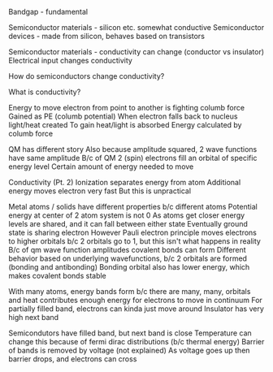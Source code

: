 Bandgap - fundamental

Semiconductor materials - silicon etc. somewhat conductive
Semiconductor devices - made from silicon, behaves based on transistors

Semiconductor materials - conductivity can change (conductor vs insulator)
Electrical input changes conductivity

How do semiconductors change conductivity? 

What is conductivity? 

Energy to move electron from point to another is fighting columb force
Gained as PE (columb potential)
When electron falls back to nucleus light/heat created
To gain heat/light is absorbed
Energy calculated by columb force

QM has different story
Also because amplitude squared, 2 wave functions have same amplitude
B/c of QM 2 (spin) electrons fill an orbital of specific energy level 
Certain amount of energy needed to move

Conductivity (Pt. 2)
Ionization separates energy from atom
Additional energy moves electron very fast 
But this is unpractical

Metal atoms / solids have different properties b/c different atoms
Potential energy at center of 2 atom system is not 0
As atoms get closer energy levels are shared, and it can fall between either state
Eventually ground state is sharing electron
However Pauli electron principle moves electrons to higher orbitals b/c 2 orbitals go to 1, but this isn't what happens in reality
B/c of qm wave function amplitudes covalent bonds can form
Different behavior based on underlying wavefunctions, b/c 2 orbitals are formed (bonding and antibonding)
Bonding orbital also has lower energy, which makes covalent bonds stable

With many atoms, energy bands form b/c there are many, many, orbitals and heat contributes enough energy for electrons to move in continuum
For partially filled band, electrons can kinda just move around
Insulator has very high next band

Semicondutors have filled band, but next band is close
Temperature can change this because of fermi dirac distributions (b/c thermal energy)
Barrier of bands is removed by voltage (not explained)
As voltage goes up then barrier drops, and electrons can cross
